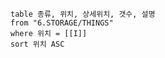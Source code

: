 
```dataview
table 종류, 위치, 상세위치, 갯수, 설명
from "6.STORAGE/THINGS"
where 위치 = [[I]]
sort 위치 ASC
```





